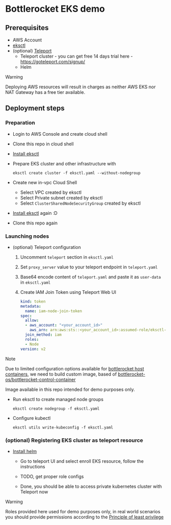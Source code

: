 # Bottlerocket EKS demo

## Prerequisites

- AWS Account
- [eksctl](https://eksctl.io/)
- (optional) [Teleport](https://goteleport.com/)
    - Teleport cluster - you can get free 14 days trial here - https://goteleport.com/signup/
    - Helm

>[!WARNING]
> Deploying AWS resources will result in charges as neither AWS EKS nor NAT Gateway has a free tier available.

## Deployment steps

### Preparation

- Login to AWS Console and create cloud shell
- Clone this repo in cloud shell
- [Install eksctl](https://eksctl.io/installation/)
- Prepare EKS cluster and other infrastructure with

    ```shell
    eksctl create cluster -f eksctl.yaml --without-nodegroup
    ```

- Create new in-vpc Cloud Shell
    - Select VPC created by eksctl
    - Select Private subnet created by eksctl
    - Select `ClusterSharedNodeSecurityGroup` created by eksctl

- [Install eksctl](https://eksctl.io/installation/) again :D 
- Clone this repo again

### Launching nodes

- (optional) Teleport configuration
    1. Uncomment `teleport` section in `eksctl.yaml`
    2. Set `proxy_server` value to your teleport endpoint in `teleport.yaml`
    3. Base64 encode content of `teleport.yaml` and paste it as `user-data` in `eksctl.yaml`
    4. Create IAM Join Token using Teleport Web UI

        ```yaml
        kind: token
        metadata:
          name: iam-node-join-token
        spec:
          allow:
          - aws_account: "<your_account_id>"
            aws_arn: arn:aws:sts::<your_account_id>:assumed-role/eksctl-bottlerocket-demo*-nodegroup-NodeInstanceRole-*/*
          join_method: iam
          roles:
          - Node
        version: v2
        ```

>[!NOTE]
> Due to limited configuration options available for [bottlerocket host containers](https://bottlerocket.dev/en/os/1.20.x/api/settings/host-containers),
> we need to build custom image, based of [bottlerocket-os/bottlerocket-control-container](https://github.com/bottlerocket-os/bottlerocket-control-container)
>
> Image available in this repo intended for demo purposes only.

- Run eksctl to create managed node groups

    ```shell
    eksctl create nodegroup -f eksctl.yaml 
    ```

- Configure kubectl

    ```shell
    eksctl utils write-kubeconfig -f eksctl.yaml
    ```

### (optional) Registering EKS cluster as teleport resource

- [Install helm](https://helm.sh/docs/intro/install/)

    - Go to teleport UI and select enroll EKS resource, follow the instructions

    - TODO, get proper role configs

    - Done, you should be able to access private kubernetes cluster with Teleport now

>[!WARNING]
> Roles provided here used for demo purposes only, in real world scenarios you should provide permissions according to the [Principle of least privilege](https://en.wikipedia.org/wiki/Principle_of_least_privilege)